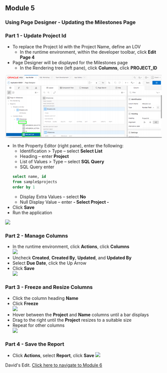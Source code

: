 ## Module 5

### Using Page Designer - Updating the Milestones Page

### **Part 1** - Update Project Id
- To replace the Project Id with the Project Name, define an LOV
  - In the runtime environment, within the developer toolbar, click **Edit Page 4**
- Page Designer will be displayed for the Milestones page
   - In the Rendering tree (left pane), click **Columns**, click **PROJECT_ID** 

![](images/section5/5.1.PNG)   

- In the Property Editor (right pane), enter the following:
   - Identification > Type – select **Select List**
   - Heading – enter **Project**
   - List of Values > Type – select **SQL Query**
   - SQL Query enter
   ~~~~sql   
   select name, id
   from sample$projects
   order by 1
     ~~~~
  - Display Extra Values – select **No**
  - Null Display Value – enter **- Select Project -**
- Click **Save**
- Run the application

![](images/section5/5.1(1).PNG) 

### **Part 2** - Manage Columns

- In the runtime environment, click **Actions**, click **Columns**  
![](images/section5/5.2.png) 
- Uncheck **Created**, **Created By**, **Updated**, and **Updated By**
- Select **Due Date**, click the Up Arrow
- Click **Save**  
![](images/section5/5.2(2).PNG) 

### **Part 3** - Freeze and Resize Columns

- Click the column heading **Name**
- Click **Freeze**  
![](images/section5/5.3.png)
- Hover between the **Project** and **Name** columns until a bar displays
- Drag to the right until the **Project** resizes to a suitable size
- Repeat for other columns  
![](images/section5/5.3(1).PNG)

### **Part 4** - Save the Report

- Click **Actions**, select **Report**, click **Save**
![](images/section5/5.4.PNG)

David's Edit. [Click here to navigate to Module 6](6-creating-a-page-to-update-project-records-add-the-project-form-page.md)
